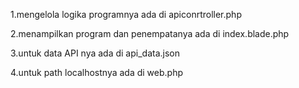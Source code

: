 1.mengelola logika programnya ada di apiconrtroller.php

2.menampilkan program dan penempatanya ada di index.blade.php

3.untuk data API nya ada di api_data.json

4.untuk path localhostnya ada di web.php
